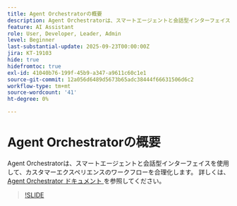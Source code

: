 ```yaml
---
title: Agent Orchestratorの概要
description: Agent Orchestratorは、スマートエージェントと会話型インターフェイスを使用して、カスタマーエクスペリエンスのワークフローを合理化します。
feature: AI Assistant
role: User, Developer, Leader, Admin
level: Beginner
last-substantial-update: 2025-09-23T00:00:00Z
jira: KT-19103
hide: true
hidefromtoc: true
exl-id: 41040b76-199f-45b9-a347-a9611c60c1e1
source-git-commit: 12a056d6489d5673b65adc38444f66631506d6c2
workflow-type: tm+mt
source-wordcount: '41'
ht-degree: 0%

---
```


# Agent Orchestratorの概要

Agent Orchestratorは、スマートエージェントと会話型インターフェイスを使用して、カスタマーエクスペリエンスのワークフローを合理化します。 詳しくは、[Agent Orchestrator ドキュメント ](https://experienceleague.adobe.com/en/docs/experience-cloud-ai/experience-cloud-ai/agents/agent-orchestrator) を参照してください。

>[!SLIDE](agent-orchestrator-overview)
